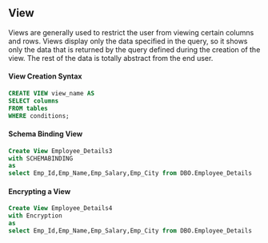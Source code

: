 ## View

Views are generally used to restrict the user from viewing certain columns and rows. Views display only the data specified in the query, so it shows only the data that is returned by the query defined during the creation of the view. The rest of the data is totally abstract from the end user. 

#### View Creation Syntax
```sql
CREATE VIEW view_name AS  
SELECT columns  
FROM tables  
WHERE conditions; 
```
#### Schema Binding View
```sql
Create View Employee_Details3  
with SCHEMABINDING  
as  
select Emp_Id,Emp_Name,Emp_Salary,Emp_City from DBO.Employee_Details 
```

#### Encrypting a View
```sql
Create View Employee_Details4  
with Encryption  
as  
select Emp_Id,Emp_Name,Emp_Salary,Emp_City from DBO.Employee_Details  
```


